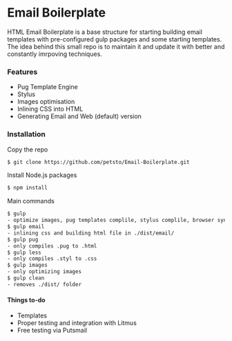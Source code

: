 # Email Boilerplate

HTML Email Boilerplate is a base structure for starting building email templates with pre-configured gulp packages and some starting templates. The idea behind this small repo is to maintain it and update it with better and constantly imrpoving techniques.

### Features
  - Pug Template Engine
  - Stylus
  - Images optimisation
  - Inlining CSS into HTML
  - Generating Email and Web (default) version

### Installation
Copy the repo
```sh
$ git clone https://github.com/petsto/Email-Boilerplate.git
```
Install Node.js packages
```sh
$ npm install
```

Main commands
```sh
$ gulp
- optimize images, pug templates complile, stylus complile, browser sync
$ gulp email
- inlining css and building html file in ./dist/email/
$ gulp pug
- only compiles .pug to .html
$ gulp less
- only compiles .styl to .css
$ gulp images
- only optimizing images
$ gulp clean
- removes ./dist/ folder
```

#### Things to-do
  - Templates
  - Proper testing and integration with Litmus
  - Free testing via Putsmail
